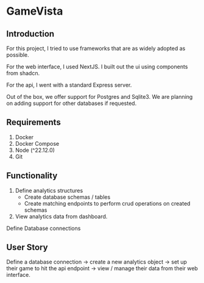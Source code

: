 # GameVista

## Introduction

For this project, I tried to use frameworks that are as widely adopted as possible.

For the web interface, I used NextJS. I built out the ui using components from shadcn.

For the api, I went with a standard Express server.

Out of the box, we offer support for Postgres and Sqlite3. We are planning on adding support for other databases if requested.

## Requirements

1. Docker
2. Docker Compose
3. Node (^22.12.0)
4. Git

## Functionality

1. Define analytics structures
   - Create database schemas / tables
   - Create matching endpoints to perform crud operations on created schemas
2. View analytics data from dashboard.

Define Database connections

## User Story

Define a database connection -> create a new analytics object -> set up their game to hit the api endpoint -> view / manage their data from their web interface.
